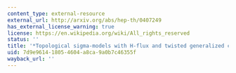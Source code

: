 ```yaml
---
content_type: external-resource
external_url: http://arxiv.org/abs/hep-th/0407249
has_external_license_warning: true
license: https://en.wikipedia.org/wiki/All_rights_reserved
status: ''
title: '*Topological sigma-models with H-flux and twisted generalized complex manifolds*'
uid: 7d9e9614-1805-4604-a8ca-9a0b7c46355f
wayback_url: ''
---
```

